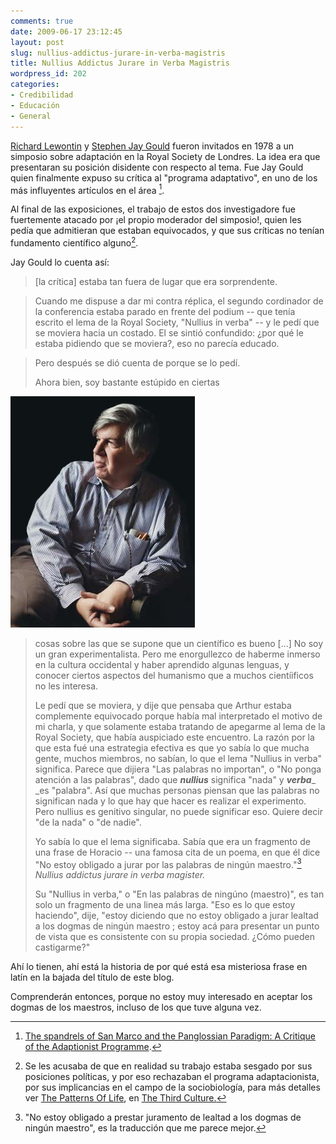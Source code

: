 ```yaml
---
comments: true
date: 2009-06-17 23:12:45
layout: post
slug: nullius-addictus-jurare-in-verba-magistris
title: Nullius Addictus Jurare in Verba Magistris
wordpress_id: 202
categories:
- Credibilidad
- Educación
- General
---
```


[Richard Lewontin](http://en.wikipedia.org/wiki/Richard_C._Lewontin) y [Stephen Jay Gould](http://en.wikipedia.org/wiki/Stephen_Jay_Gould) fueron invitados en 1978 a un simposio sobre adaptación en la Royal Society de Londres. La idea era que presentaran su posición disidente con respecto al tema. Fue Jay Gould quien finalmente expuso su crítica al "programa adaptativo", en uno de los más influyentes artículos en el área [^1].

Al final de las exposiciones, el trabajo de estos dos investigadore fue fuertemente atacado por ¡el propio moderador del simposio!, quien les pedía que admitieran que estaban equivocados, y que sus críticas no tenían fundamento científico alguno[^2].

Jay Gould lo cuenta así:

> [la crítica] estaba tan fuera de lugar que era sorprendente.

> Cuando me dispuse a dar mi contra réplica, el segundo cordinador de la conferencia estaba parado en frente del podium -- que tenía escrito el lema de la Royal Society, "Nullius in verba" -- y le pedí que se moviera hacia un costado. El se sintió confundido: ¿por qué le estaba pidiendo que se moviera?, eso no parecía educado.

> Pero después se dió cuenta de porque se lo pedí.
>   
> Ahora bien, soy bastante estúpido en ciertas

![](Stephen_Jay_Gould_by_Kathy_Chapman.png)

> cosas sobre las que se supone que un científico es bueno [...] No soy un gran experimentalista. Pero me enorgullezco de haberme inmerso en la cultura occidental y haber aprendido algunas lenguas, y conocer ciertos aspectos del humanismo que a muchos cientíificos no les interesa.
>
> Le pedí que se moviera, y dije que pensaba que Arthur estaba complemente equivocado porque había mal interpretado el motivo de mi charla, y que solamente estaba tratando de apegarme al lema de la Royal Society, que había auspiciado este encuentro. La razón por la que esta fué una estrategia efectiva es que yo sabía lo que mucha gente, muchos miembros, no sabían, lo que el lema "Nullius in verba" significa. Parece que dijiera "Las palabras no importan", o "No ponga atención a las palabras", dado que _**nullius**_ significa "nada" y _**verba**__ _es "palabra". Así que muchas personas piensan que las palabras no significan nada y lo que hay que hacer es realizar el experimento. Pero nullius es genitivo singular, no puede significar eso. Quiere decir "de la nada" o "de nadie".
>   
> Yo sabía lo que el lema significaba. Sabía que era un fragmento de una frase de Horacio -- una famosa cita de un poema, en que él dice "No estoy obligado a jurar por las palabras de ningún maestro."[^3] _Nullius addictus jurare in verba magister._
>
> Su "Nullius in verba," o "En las palabras de ningúno (maestro)", es tan solo un fragmento de una linea más larga. "Eso es lo que estoy haciendo", dije, "estoy diciendo que no estoy obligado a jurar lealtad a los dogmas de ningún maestro
; estoy acá para presentar un punto de vista que es consistente con su propia sociedad. ¿Cómo pueden castigarme?"
>   


Ahí lo tienen, ahí está la historia de por qué está esa misteriosa frase en latín en la bajada del título de este blog.

  
Comprenderán entonces, porque no estoy muy interesado en aceptar los dogmas de los maestros, incluso de los que tuve alguna vez.
  
[^1]: [The spandrels of San Marco and the Panglossian Paradigm: A Critique of the Adaptionist Programme](http://ethomas.web.wesleyan.edu/wescourses/2004s/ees227/01/spandrels.html).

[^2]: Se les acusaba de que en realidad su trabajo estaba sesgado por sus posiciones políticas, y por eso rechazaban el programa adaptacionista, por sus implicancias en el campo de la sociobiología, para más detalles ver [The Patterns Of Life](http://www.edge.org/3rd_culture/gould/gould_index.html), en [The Third Culture.](http://www.edge.org/documents/ThirdCulture/a-TC.Cover.html)

[^3]: "No estoy obligado a prestar juramento de lealtad a los dogmas de ningún maestro", es la traducción que me parece mejor.



